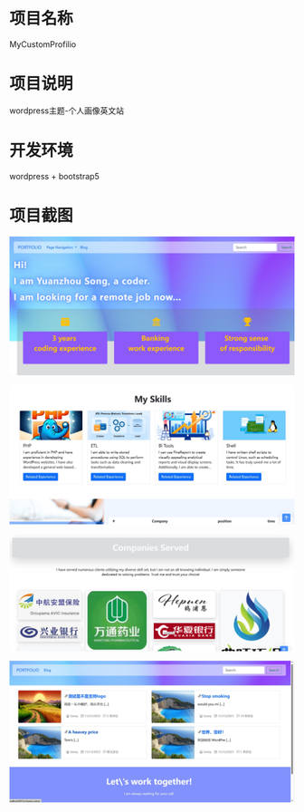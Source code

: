 # 项目名称
MyCustomProfilio

# 项目说明
wordpress主题-个人画像英文站

# 开发环境
wordpress + bootstrap5

# 项目截图
![Example Image](./MyCustomProfilio/git_des_img/wp1.jpg)

![Example Image](./MyCustomProfilio/git_des_img/wp2.jpg)

![Example Image](./MyCustomProfilio/git_des_img/wp3.jpg)

![Example Image](./MyCustomProfilio/git_des_img/wp4.jpg)
